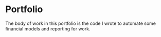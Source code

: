 # Portfolio
The body of work in this portfolio is the code I wrote to automate some financial models and reporting for work.
